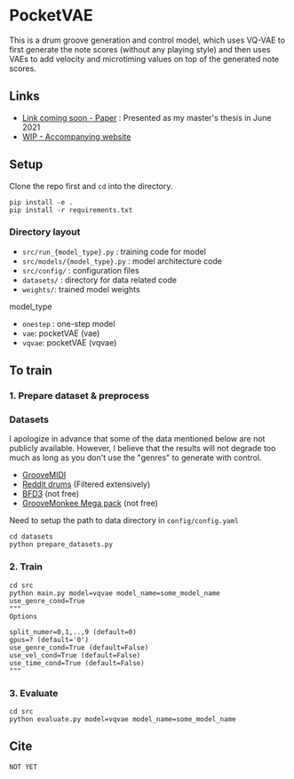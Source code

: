 # PocketVAE

This is a drum groove generation and control model, which uses VQ-VAE to first generate the note scores (without any playing style) and then uses VAEs to add velocity and microtiming values on top of the generated note scores. 


## Links 
* [Link coming soon - Paper]() : Presented as my master's thesis in June 2021  
* [WIP - Accompanying website]()


## Setup
Clone the repo first and `cd` into the directory.  
```
pip install -e .  
pip install -r requirements.txt
```

### Directory layout
* `src/run_{model_type}.py` : training code for model
* `src/models/{model_type}.py` : model architecture code 
* `src/config/` : configuration files 
* `datasets/` : directory for data related code
* `weights/`: trained model weights 

model_type 
- `onestep` : one-step model 
- `vae`: pocketVAE (vae)
- `vqvae`: pocketVAE (vqvae) 


## To train
### 1. Prepare dataset & preprocess

### Datasets 
I apologize in advance that some of the  data mentioned below are not publicly available. However, I believe that the results will not degrade too much as long as you don't use the "genres" to generate with control.  

* [GrooveMIDI](https://magenta.tensorflow.org/datasets/groove)
* [Reddit drums](https://www.reddit.com/r/WeAreTheMusicMakers/comments/3anwu8/the_drum_percussion_midi_archive_800k/) (Filtered extensively)
* [BFD3](https://www.fxpansion.com/products/bfd3/) (not free)
* [GrooveMonkee Mega pack](https://groovemonkee.com/products/mega-pack) (not free)

Need to setup the path to data directory in `config/config.yaml`

```
cd datasets
python prepare_datasets.py
```


### 2. Train 
```
cd src
python main.py model=vqvae model_name=some_model_name use_genre_cond=True
"""
Options 

split_numer=0,1,..,9 (default=0)
gpus=? (default='0')
use_genre_cond=True (default=False)
use_vel_cond=True (default=False)
use_time_cond=True (default=False)
"""
```
### 3. Evaluate 

```
cd src
python evaluate.py model=vqvae model_name=some_model_name
```



## Cite 
```
NOT YET
```


